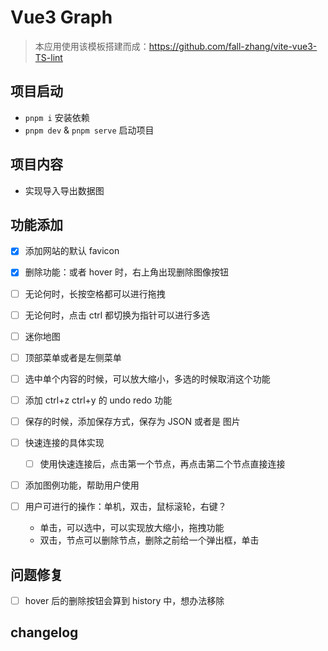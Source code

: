 # Vue3 Graph

> 本应用使用该模板搭建而成：https://github.com/fall-zhang/vite-vue3-TS-lint

## 项目启动

- `pnpm i` 安装依赖
- `pnpm dev` & `pnpm serve` 启动项目

## 项目内容

- 实现导入导出数据图

## 功能添加

- [x] 添加网站的默认 favicon
- [x] 删除功能：或者 hover 时，右上角出现删除图像按钮
- [ ] 无论何时，长按空格都可以进行拖拽
- [ ] 无论何时，点击 ctrl 都切换为指针可以进行多选

- [ ] 迷你地图
- [ ] 顶部菜单或者是左侧菜单

- [ ] 选中单个内容的时候，可以放大缩小，多选的时候取消这个功能
- [ ] 添加 ctrl+z ctrl+y 的 undo redo 功能
- [ ] 保存的时候，添加保存方式，保存为 JSON 或者是 图片

- [ ] 快速连接的具体实现

  - [ ] 使用快速连接后，点击第一个节点，再点击第二个节点直接连接

- [ ] 添加图例功能，帮助用户使用

- [ ] 用户可进行的操作：单机，双击，鼠标滚轮，右键？
  - 单击，可以选中，可以实现放大缩小，拖拽功能
  - 双击，节点可以删除节点，删除之前给一个弹出框，单击

## 问题修复

- [ ] hover 后的删除按钮会算到 history 中，想办法移除

## changelog
